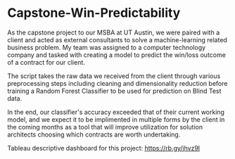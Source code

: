# Capstone-Win-Predictability
As the capstone project to our MSBA at UT Austin, we were paired with a client and acted as external consultants to solve a machine-learning related business problem. My team was assigned to a computer technology company and tasked with creating a model to predict the win/loss outcome of a contract for our client. 

The script takes the raw data we received from the client through various preprocessing steps including cleaning and dimensionality reduction before training a Random Forest Classifier to be used for prediction on Blind Test data. 

In the end, our classifier's accuracy exceeded that of their current working model, and we expect it to be implimented in multiple forms by the client in the coming months as a tool that will improve utilization for solution architects choosing which contracts are worth undertaking. 

Tableau descriptive dashboard for this project: https://rb.gy/jhvz9l
